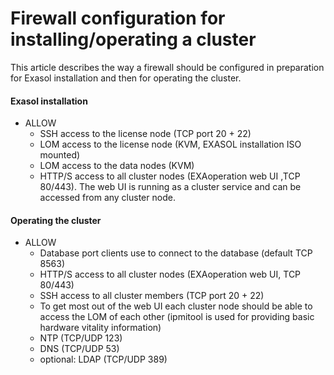 # Firewall configuration for installing/operating a cluster 
This article describes the way a firewall should be configured in preparation for Exasol installation and then for operating the cluster. 

#### Exasol installation

* ALLOW
	+ SSH access to the license node (TCP port 20 + 22)
	+ LOM access to the license node (KVM, EXASOL installation ISO mounted)
	+ LOM access to the data nodes (KVM)
	+ HTTP/S access to all cluster nodes (EXAoperation web UI ,TCP 80/443). The web UI is running as a cluster service and can be accessed from any cluster node.

#### Operating the cluster

* ALLOW
	+ Database port clients use to connect to the database (default TCP 8563)
	+ HTTP/S access to all cluster nodes (EXAoperation web UI, TCP 80/443)
	+ SSH access to all cluster members (TCP port 20 + 22)
	+ To get most out of the web UI each cluster node should be able to access the LOM of each other (ipmitool is used for providing basic hardware vitality information)
	+ NTP (TCP/UDP 123)
	+ DNS (TCP/UDP 53)
	+ optional: LDAP (TCP/UDP 389)
